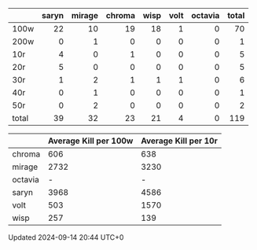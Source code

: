 |       |   saryn |   mirage |   chroma |   wisp |   volt |   octavia |   total |
|:------|--------:|---------:|---------:|-------:|-------:|----------:|--------:|
| 100w  |      22 |       10 |       19 |     18 |      1 |         0 |      70 |
| 200w  |       0 |        1 |        0 |      0 |      0 |         0 |       1 |
| 10r   |       4 |        0 |        1 |      0 |      0 |         0 |       5 |
| 20r   |       5 |        0 |        0 |      0 |      0 |         0 |       5 |
| 30r   |       1 |        2 |        1 |      1 |      1 |         0 |       6 |
| 40r   |       0 |        1 |        0 |      0 |      0 |         0 |       1 |
| 50r   |       0 |        2 |        0 |      0 |      0 |         0 |       2 |
| total |      39 |       32 |       23 |     21 |      4 |         0 |     119 |

|         | Average Kill per 100w   | Average Kill per 10r   |
|:--------|:------------------------|:-----------------------|
| chroma  | 606                     | 638                    |
| mirage  | 2732                    | 3230                   |
| octavia | -                       | -                      |
| saryn   | 3968                    | 4586                   |
| volt    | 503                     | 1570                   |
| wisp    | 257                     | 139                    |

Updated 2024-09-14 20:44 UTC+0